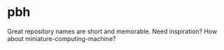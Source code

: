 # pbh
Great repository names are short and memorable. Need inspiration? How about miniature-computing-machine? 
